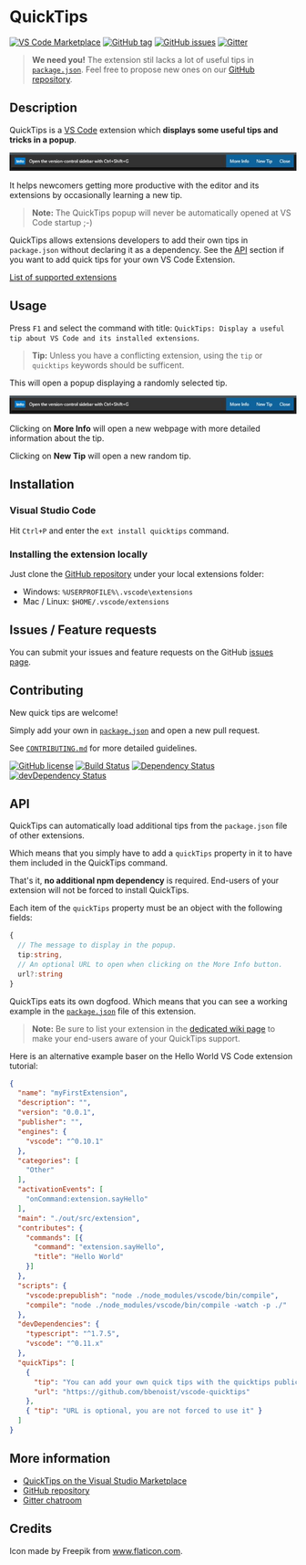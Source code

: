 # QuickTips

[![VS Code Marketplace](https://img.shields.io/badge/vscode-bbenoist.quicktips-blue.svg)][marketplace] [![GitHub tag](https://img.shields.io/github/tag/bbenoist/vscode-quicktips.svg)][gh-repo] [![GitHub issues](https://img.shields.io/github/issues/bbenoist/vscode-quicktips.svg)][issues] [![Gitter](https://badges.gitter.im/bbenoist/vscode-quicktips.svg)][gitter]

> **We need you!** The extension stil lacks a lot of useful tips in [`package.json`][package-json]. Feel free to propose new ones on our [GitHub repository][gh-repo].

## Description

QuickTips is a [VS Code][vscode] extension which **displays some useful tips and tricks in a popup**.

![QuickTips example](images/example.jpg)

It helps newcomers getting more productive with the editor and its extensions by occasionally learning a new tip.

> **Note:** The QuickTips popup will never be automatically opened at VS Code startup ;-)

QuickTips allows extensions developers to add their own tips in `package.json` without declaring it as a dependency. See the [API](#api) section if you want to add quick tips for your own VS Code Extension.

[List of supported extensions][supported-extensions]

## Usage

Press `F1` and select the command with title: `QuickTips: Display a useful tip about VS Code and its installed extensions`.

> **Tip:** Unless you have a conflicting extension, using the `tip` or `quicktips` keywords should be sufficent.

This will open a popup displaying a randomly selected tip.

![QuickTips example](images/example.jpg)

Clicking on **More Info** will open a new webpage with more detailed information about the tip.

Clicking on **New Tip** will open a new random tip.

## Installation
### Visual Studio Code
Hit `Ctrl+P` and enter the `ext install quicktips` command.

### Installing the extension locally
Just clone the [GitHub repository][gh-repo] under your local extensions folder:
* Windows: `%USERPROFILE%\.vscode\extensions`
* Mac / Linux: `$HOME/.vscode/extensions`

## Issues / Feature requests
You can submit your issues and feature requests on the GitHub [issues page][issues].


## Contributing

New quick tips are welcome!

Simply add your own in [`package.json`][package-json] and open a new pull request.

See [`CONTRIBUTING.md`][contributing-md] for more detailed guidelines.

[![GitHub license](https://img.shields.io/badge/license-MIT-blue.svg)][license] [![Build Status](https://travis-ci.org/bbenoist/vscode-quicktips.svg?branch=master)][travis-ci] [![Dependency Status](https://david-dm.org/bbenoist/vscode-quicktips.svg)][npm-dependencies] [![devDependency Status](https://david-dm.org/bbenoist/vscode-quicktips/dev-status.svg)][npm-devdependencies]

## API

QuickTips can automatically load additional tips from the `package.json` file of other extensions.

Which means that you simply have to add a `quickTips` property in it to have them included in the QuickTips command.

That's it, **no additional npm dependency** is required. End-users of your extension will not be forced to install QuickTips.

Each item of the `quickTips` property must be an object with the following fields:

```typescript
{
  // The message to display in the popup.
  tip:string,
  // An optional URL to open when clicking on the More Info button.
  url?:string
}
```

QuickTips eats its own dogfood. Which means that you can see a working example in the [`package.json`][package-json] file of this extension.

> **Note:** Be sure to list your extension in the [dedicated wiki page][supported-extensions] to make your end-users aware of your QuickTips support.

Here is an alternative example baser on the Hello World VS Code extension tutorial:

```json
{
  "name": "myFirstExtension",
  "description": "",
  "version": "0.0.1",
  "publisher": "",
  "engines": {
    "vscode": "^0.10.1"
  },
  "categories": [
    "Other"
  ],
  "activationEvents": [
    "onCommand:extension.sayHello"
  ],
  "main": "./out/src/extension",
  "contributes": {
    "commands": [{
      "command": "extension.sayHello",
      "title": "Hello World"
    }]
  },
  "scripts": {
    "vscode:prepublish": "node ./node_modules/vscode/bin/compile",
    "compile": "node ./node_modules/vscode/bin/compile -watch -p ./"
  },
  "devDependencies": {
    "typescript": "^1.7.5",
    "vscode": "^0.11.x"
  },
  "quickTips": [
    {
      "tip": "You can add your own quick tips with the quicktips public API.",
      "url": "https://github.com/bbenoist/vscode-quicktips"
    },
    { "tip": "URL is optional, you are not forced to use it" }
  ]
}
```

## More information
* [QuickTips on the Visual Studio Marketplace][marketplace]
* [GitHub repository][gh-repo]
* [Gitter chatroom][gitter]

## Credits
Icon made by Freepik from www.flaticon.com.

[marketplace]: https://marketplace.visualstudio.com/items/bbenoist.QuickTips
[gh-repo]: https://github.com/bbenoist/vscode-quicktips
[issues]: https://github.com/bbenoist/vscode-quicktips/issues/
[gitter]: https://gitter.im/bbenoist/vscode-quicktips
[travis-ci]: https://travis-ci.org/bbenoist/vscode-quicktips
[npm-dependencies]: https://david-dm.org/bbenoist/vscode-quicktips
[npm-devdependencies]: https://david-dm.org/bbenoist/vscode-quicktips#info=devDependencies
[supported-extensions]: https://github.com/bbenoist/vscode-quicktips/wiki/Extensions-with-QuickTips-support
[contributing-md]: https://github.com/bbenoist/vscode-quicktips/tree/master/CONTRIBUTING.md
[license]: https://raw.githubusercontent.com/bbenoist/vscode-quicktips/master/LICENSE
[package-json]: https://github.com/bbenoist/vscode-quicktips/tree/master/package.json
[vscode]: https://code.visualstudio.com/
